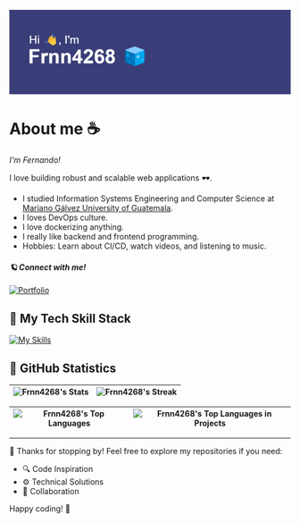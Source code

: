![Mi Logo](./img/github-banner-frnn.png)

# About me ☕

*I'm Fernando!*

I love building robust and scalable web applications 🕶️.

- I studied Information Systems Engineering and Computer Science at [Mariano Gálvez University of Guatemala](https://www.umg.edu.gt/).
- I loves DevOps culture.
- I love dockerizing anything.
- I really like backend and frontend programming.
- Hobbies: Learn about CI/CD, watch videos, and listening to music.

#### *🪐 Connect with me!*

[![Portfolio](https://img.shields.io/badge/Portfolio-%23000000.svg?style=for-the-badge&logo=netlify)](https://portfolio-frnn-4268.netlify.app/)

## 🧃 My Tech Skill Stack
[![My Skills](https://skillicons.dev/icons?i=css,go,html,javascript,markdown,nix,powershell,python,bash,aws,firebase,gcp,heroku,netlify,astro,bootstrap,express,npm,nodejs,react,redux,tailwind,vite,yarn,jenkins,nginx,dynamodb,mongo,mysql,postgres,redis,sqlite,sequelize,github,git,githubactions,docker,kubernetes,postman,terraform,azure,ubuntu,vue,cypress,discord,fastapi,graphql,jest,kali,linux,materialui,opencv,pytorch,rabbitmq,sklearn,selenium,vscode,&perline=15)](https://skillicons.dev)

## 📎 GitHub Statistics

| ![Frnn4268's Stats](https://github-readme-stats.vercel.app/api?username=Frnn4268&theme=dark&show_icons=true&count_private=true)  | ![Frnn4268's Streak](https://github-readme-streak-stats.herokuapp.com/?user=Frnn4268&theme=dark)  |
| ------------ | ------------ |

| ![Frnn4268's Top Languages](https://github-readme-stats.vercel.app/api/top-langs/?username=Frnn4268&theme=dark&show_icons=true&layout=compact)  | ![Frnn4268's Top Languages in Projects](https://api.githubtrends.io/user/svg/Frnn4268/repos?time_range=one_year&group=other&theme=dark)  |
| ------------ | ------------ |

---

👋 Thanks for stopping by! Feel free to explore my repositories if you need:

- 🔍 Code Inspiration
- ⚙️ Technical Solutions
- 🤝 Collaboration

Happy coding! 🚀
